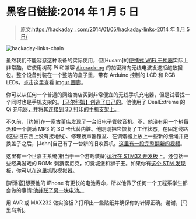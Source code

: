 # 黑客日链接:2014 年 1 月 5 日

> 原文:[https://hackaday . com/2014/01/05/hackaday-links-2014 年 1 月 5 日/](https://hackaday.com/2014/01/05/hackaday-links-january-5-2014/)

![hackaday-links-chain](../Images/da184e9bde007f88b719f5aafc440574.png)

虽然我们不能容忍这种设备的实际使用，但[Husam]的[便携式 WiFi 干扰器](https://github.com/husam212/WiFighter)实际上非常酷。它使用树莓 Pi 和兼容 [Aircrack-ng](http://www.aircrack-ng.org/) 的加密狗向无线电波发送拒绝数据包。整个设备封装在一个整洁的盒子里，带有 Arduino 控制的 LCD 和 RGB LEDs。点击这里查看 [imgur 画廊](http://imgur.com/a/3pUzN#13)。

你可以从任何一个普通的网络商店买到非常便宜的无线手机充电器，但是试着找一个同时也是手机支架的。[【马尔科姆】创造了自己的](http://www.3dhacker.com/category/601/Mobile-Phone/listings/555/Quick-Print-Universal-Phone-Cradle-Integrated-Wireless-Charger.html)。他使用了 DealExtreme 的 Qi 充电器[，并将其连接到 3D 打印的手机支架上。](http://dx.com/p/ultra-slim-qi-wireless-charging-transmitter-for-nokia-920-nesux-4-samsung-n7100-s3-s4-244354)

不久前，[约翰]在一家古董店发现了一台旧电子管收音机。不，他没有用一个树莓派和一个装满 MP3 的 SD 卡代替内脏。他刚刚把它恢复了工作状态。在固定线路(这些旧东西上没有接地线)、修理扬声器锥盆、在调谐器上放上一些新的细绳并更换盖子之后，[John]自己有了一台新的旧收音机。[这里有一段完整翻新的视频](http://www.youtube.com/watch?v=zjNHb6GUIF8)。

这里有一个世嘉主系统(相当于一个游戏装备)[运行在 STM32 开发板](http://www.youtube.com/watch?v=qtNLctyoxU8)上。还包括一些经典游戏的 ROMs 刺猬索尼克，幻觉城堡和狮子王。如果你有[这个 STM 发现板](http://www.st.com/web/catalog/tools/FM116/SC959/SS1532/PF259090)，你可以[在这里](http://www.codeforge.com/article/218395)抓取模拟器。

[斯潘塞]想要他的 iPhone 有更长的电池寿命，所以他做了任何一个工程系学生都会做的事情:[他并联了另一块电池。](http://forums.macrumors.com/showthread.php?t=1358820)

用 AVR 或 MAX232 做实验板？打印出一些贴纸并确保你的针脚正确。谢谢，[马里乌斯]。